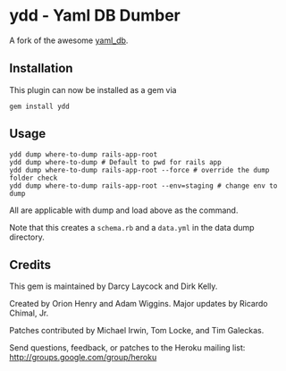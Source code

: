 # ydd - Yaml DB Dumber

A fork of the awesome [yaml_db](http://github.com/ludicast/yaml_db).

## Installation

This plugin can now be installed as a gem via 

    gem install ydd


## Usage

    ydd dump where-to-dump rails-app-root
    ydd dump where-to-dump # Default to pwd for rails app
    ydd dump where-to-dump rails-app-root --force # override the dump folder check
    ydd dump where-to-dump rails-app-root --env=staging # change env to dump
    
All are applicable with dump and load above as the command.

Note that this creates a `schema.rb` and a `data.yml` in the data dump directory.

## Credits

This gem is maintained by Darcy Laycock and Dirk Kelly.

Created by Orion Henry and Adam Wiggins.  Major updates by Ricardo Chimal, Jr.

Patches contributed by Michael Irwin, Tom Locke, and Tim Galeckas.

Send questions, feedback, or patches to the Heroku mailing list: http://groups.google.com/group/heroku

